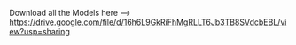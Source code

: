 Download all the Models here --> https://drive.google.com/file/d/16h6L9GkRiFhMgRLLT6Jb3TB8SVdcbEBL/view?usp=sharing
